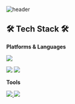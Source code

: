 ![header](https://capsule-render.vercel.app/api?type=waving&color=609926&height=250&section=header&text=Hunter%20Rabbit&fontSize=90&fontAlignY=30&fontColor=ffffff&desc=게임을%20제작하는%20대학원생입니다&descAlignY=60&descAlign=70)


## 🛠 Tech Stack 🛠
**Platforms & Languages** 

<img src="https://img.shields.io/badge/Unity-000000?style=for-the-badge&logo=Unity&logoColor=white">

<img src="https://img.shields.io/badge/C-A8B9CC?style=for-the-badge&logo=C&logoColor=white"> <img src="https://img.shields.io/badge/C Sharp-00599C?style=for-the-badge&logo=C Sharp&logoColor=white">

**Tools**

<a href="https://trello.com/w/ttt948" target="_blank"> <img src="https://img.shields.io/badge/Trello-0052CC?style=for-the-badge&logo=Trello&logoColor=white"> <a href="https://github.com/HunterRabbitKIM" target="_blank"> <img src="https://img.shields.io/badge/GitHub-181717?style=for-the-badge&logo=GitHub&logoColor=white">
